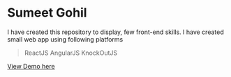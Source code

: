 # Sumeet Gohil

I have created this repository to display, few front-end skills.
I have created small web app using following platforms

> ReactJS
> AngularJS
> KnockOutJS

[View Demo here](sumeetgohil.com/front-end-development-skills-demo/)